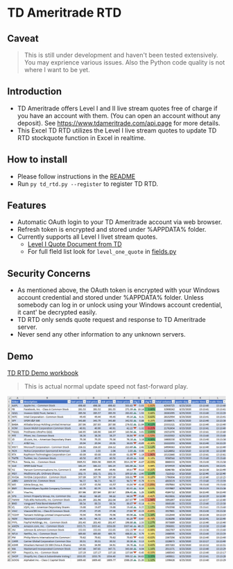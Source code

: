 # TD Ameritrade RTD

## Caveat

> This is still under development and haven't been tested extensively. You may exprience various issues. Also the Python code quality is not where I want to be yet.

## Introduction

* TD Ameritrade offers Level I and II live stream quotes free of charge if you have an account with them. (You can open an account without any deposit). See https://www.tdameritrade.com/api.page for more details.
* This Excel TD RTD utilizes the Level I live stream quotes to update TD RTD stockquote function in Excel in realtime.

## How to install

* Please follow instructions in the [README](https://github.com/chaelim/ExcelRTD/blob/master/python/README.md)
* Run `py td_rtd.py --register` to register TD RTD.

## Features

* Automatic OAuth login to your TD Ameritrade account via web browser.
* Refresh token is encrypted and stored under %APPDATA% folder.
* Currently supports all Level I livet stream quotes.
    * [Level I Quote Document from TD](https://developer.tdameritrade.com/content/streaming-data#_Toc504640597)
    * For full  fleld list look for `level_one_quote` in [fields.py](https://github.com/chaelim/ExcelRTD/blob/master/python/tdapi/fields.py)

## Security Concerns

* As mentioned above, the OAuth token is encrypted with your Windows account credential and stored under %APPDATA% folder. Unless somebody can log in or unlock using your Windows account credential, it cant' be decrypted easily.
* TD RTD only sends quote request and response to TD Ameritrade server.
* Never send any other information to any unknown servers.

## Demo

[TD RTD Demo workbook](https://github.com/chaelim/ExcelRTD/blob/master/python/demo/TD_rtd_demo.xlsx)

> This is actual normal update speed not fast-forward play.

![](demo/td_rtd_demo.gif)
